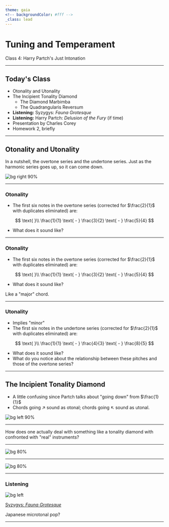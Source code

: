 ```yaml
---
theme: gaia
<!-- backgroundColor: #fff -->
_class: lead
---
```


# <!-- fit --> __Tuning and Temperament__
Class 4: Harry Partch's Just Intonation

---

<!--
paginate: true
_class: invert
-->

## Today's Class
- Otonality and Utonality
- The Incipient Tonality Diamond
  - The Diamond Marbimba
  - The Quadrangularis Reversum
- __Listening:__ Syzygys: _Fauna Grotesque_
- __Listening:__ Harry Partch: _Delusion of the Fury_ (if time)
- Presentation by Charles Corey
- Homework 2, briefly

---
## Otonality and Utonality
In a nutshell, the overtone series and the undertone series. Just as the harmonic series goes up, so it can come down.

![bg right 90%](https://upload.wikimedia.org/wikipedia/commons/7/7a/Otonality_and_utonality_5-limit.png)

---
### Otonality
- The first six notes in the overtone series (corrected for $\frac{2}{1}$ with duplicates eliminated) are:

$$
\text{ }\\
\frac{1}{1} \text{ - } \frac{3}{2} \text{ - } \frac{5}{4}
$$

- What does it sound like?

---

### Otonality
- The first six notes in the overtone series (corrected for $\frac{2}{1}$ with duplicates eliminated) are:

$$
\text{ }\\
\frac{1}{1} \text{ - } \frac{3}{2} \text{ - } \frac{5}{4}
$$

- What does it sound like?

Like a "major" chord.

---

### Utonality
- Implies "minor"
- The first six notes in the undertone series (corrected for $\frac{2}{1}$ with duplicates eliminated) are:

$$
\text{ }\\
\frac{1}{1} \text{ - } \frac{4}{3} \text{ - } \frac{8}{5}
$$

- What does it sound like?
- What do you notice about the relationship between these pitches and those of the overtone series?

---
<!-- class: invert -->

## The Incipient Tonality Diamond

- A little confusing since Partch talks about "going down" from $\frac{1}{1}$
- Chords going $\nearrow$ sound as otonal; chords going $\nwarrow$ sound as utonal.

![bg left 90%](/home/jacob/Documents/jacob/jobs/tuning/classes/class4/5limitTonalityDiamond.png)

---
<!-- _class: lead invert -->


How does one actually deal with something like a tonality diamond with confronted with "real" instruments?

<!-- _footer: I don't mean to imply that a computer is not a real instrument... -->

---
![bg 80%](https://upload.wikimedia.org/wikipedia/commons/2/26/Diamond_Marimba.jpg)

---

![bg 80%](https://upload.wikimedia.org/wikipedia/commons/thumb/8/81/Quadrangularis_Reversum.jpg/1280px-Quadrangularis_Reversum.jpg)

---
<!-- class: -->

### Listening
![bg left](https://img.discogs.com/J104p59K8YtDKoe3CP2xH6UbeFY=/fit-in/600x607/filters:strip_icc():format(jpeg):mode_rgb():quality(90)/discogs-images/R-9974348-1489506446-6770.jpeg.jpg)

[Syzygys: _Fauna Grotesque_](https://www.youtube.com/watch?v=cA9AXvD09CM)

Japanese microtonal pop?

---
